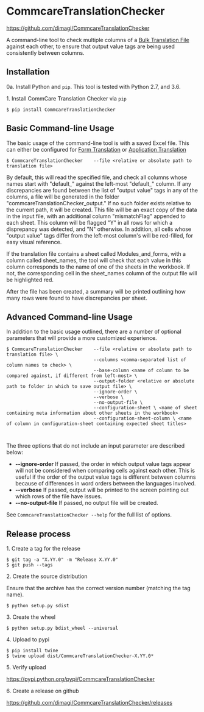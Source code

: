 CommcareTranslationChecker
==========================

https://github.com/dimagi/CommcareTranslationChecker

A command-line tool to check multiple columns of a [Bulk Translation File](https://confluence.dimagi.com/display/commcarepublic/Form+Bulk+Translation) against each other, to ensure that output value tags are being used consistently between columns.

Installation
--------------------------

0a\. Install Python and `pip`. This tool is tested with Python 2.7, and 3.6.

1\. Install CommCare Translation Checker via `pip`

```
$ pip install CommcareTranslationChecker
```


Basic Command-line Usage
------------------------

The basic usage of the command-line tool is with a saved Excel file. This can either be configured for [Form Translation](https://confluence.dimagi.com/display/commcarepublic/Form+Bulk+Translation) or [Application Translation](https://confluence.dimagi.com/display/commcarepublic/Bulk+Application+Translations)

```
$ CommcareTranslationChecker    --file <relative or absolute path to translation file>
```

By default, this will read the specified file, and check all columns whose names start with "default_" against the left-most "default_" column. If any discrepancies are found between the list of "output value" tags in any of the columns, a file will be generated in the folder "commcareTranslationChecker_output." If no such folder exists relative to the current path, it will be created. This file will be an exact copy of the data in the input file, with an additional column "mismatchFlag" appended to each sheet. This column will be flagged "Y" in all rows for which a disprepancy was detected, and "N" otherwise. In addition, all cells whose "output value" tags differ from the left-most column's will be red-filled, for easy visual reference.

If the translation file contains a sheet called Modules_and_forms, with a column called sheet_names, the tool will check that each value in this column corresponds to the name of one of the sheets in the workbook. If not, the corresponding cell in the sheet_names column of the output file will be highlighted red.

After the file has been created, a summary will be printed outlining how many rows were found to have discrepancies per sheet.


Advanced Command-line Usage
---------------------------
In addition to the basic usage outlined, there are a number of optional parameters that will provide a more customized experience.

```
$ CommcareTranslationChecker    --file <relative or absolute path to translation file> \
                                --columns <comma-separated list of column names to check> \
                                --base-column <name of column to be compared against, if different from left-most> \
                                --output-folder <relative or absolute path to folder in which to save output file> \
                                --ignore-order \
                                --verbose \
                                --no-output-file \
                                --configuration-sheet \ <name of sheet containing meta information about other sheets in the workbook>
                                --configuration-sheet-column \ <name of column in configuration-sheet containing expected sheet titles>

                                
```

The three options that do not include an input parameter are described below:
* **--ignore-order** If passed, the order in which output value tags appear will not be considered when comparing cells against each other. This is useful if the order of the output value tags is different between columns because of differences in word orders between the languages involved.
* **--verbose** If passed, output will be printed to the screen pointing out which rows of the file have issues.
* **--no-output-file** If passed, no output file will be created.

See `CommcareTranslationChecker --help` for the full list of options.



Release process
---------------

1\. Create a tag for the release

```
$ git tag -a "X.YY.0" -m "Release X.YY.0"
$ git push --tags
```

2\. Create the source distribution

Ensure that the archive has the correct version number (matching the tag name).
```
$ python setup.py sdist
```

3\. Create the wheel
```
$ python setup.py bdist_wheel --universal
```

4\. Upload to pypi

```
$ pip install twine
$ twine upload dist/CommcareTranslationChecker-X.YY.0*
```

5\. Verify upload

https://pypi.python.org/pypi/CommcareTranslationChecker

6\. Create a release on github

https://github.com/dimagi/CommcareTranslationChecker/releases